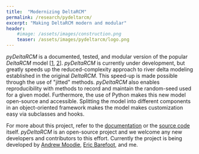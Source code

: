 ```yaml
---
title:  "Modernizing DeltaRCM"
permalink: /research/pydeltarcm/
excerpt: "Making DeltaRCM modern and modular"
header:
    #image: /assets/images/construction.png
    teaser: /assets/images/pydeltarcm/logo.png
---
```


*pyDeltaRCM* is a documented, tested, and modular version of the popular
*DeltaRCM* model [[1](https://esurf.copernicus.org/articles/3/67/2015/),
[2](https://esurf.copernicus.org/articles/3/87/2015/)].
*pyDeltaRCM* is currently under development, but greatly speeds up the
reduced-complexity approach to river delta modeling established in the
original *DeltaRCM*. This speed-up is made possible through the use of
"jitted" methods. *pyDeltaRCM* also enables reproducibility with methods to
record and maintain the random-seed used for a given model.
Furthermore, the use of Python makes this new model open-source and accessible.
Splitting the model into different components in an object-oriented framework
makes the model makes customization easy via subclasses and hooks.

For more about this project, refer to the
[documentation](https://deltarcm.org/pyDeltaRCM/) or the
[source code](https://github.com/DeltaRCM/pyDeltaRCM) itself.
*pyDeltaRCM* is an open-source project and we welcome any new developers and
contributors to this effort.
Currently the project is being developed by
[Andrew Moodie](https://andrewjmoodie.com/),
[Eric Barefoot](http://ericbarefoot.com/), and me.
